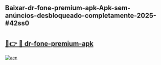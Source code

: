 ## Baixar-dr-fone-premium-apk-Apk-sem-anúncios-desbloqueado-completamente-2025-#42ss0

# <h2><a href="https://ainizakaria.my?title=dr-fone-premium-apk&ref=20M">🔗👉 🔴 dr-fone-premium-apk</a></h2>

[![acn](https://github.com/user-attachments/assets/0f9c940e-d8b0-45ae-aac7-cd30a18b3e1c)](https://ainizakaria.my?title=dr-fone-premium-apk&ref=20M)

